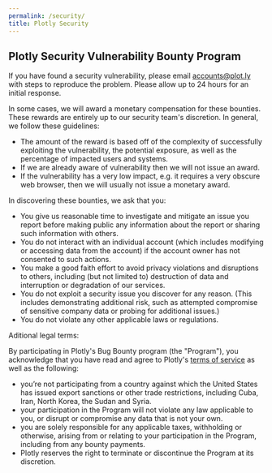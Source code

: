 ```yaml
---
permalink: /security/
title: Plotly Security
---
```


## Plotly Security Vulnerability Bounty Program

If you have found a security vulnerability, please email <accounts@plot.ly> with steps to reproduce the problem. Please allow up to 24 hours for an initial response. 

In some cases, we will award a monetary compensation for these bounties. These rewards are entirely up to our security team's discretion. In general, we follow these guidelines:
- The amount of the reward is based off of the complexity of successfully exploiting the vulnerability, the potential exposure, as well as the percentage of impacted users and systems.
- If we are already aware of vulnerability then we will not issue an award.
- If the vulnerability has a very low impact, e.g. it requires a very obscure web browser, then we will usually not issue a monetary award.

In discovering these bounties, we ask that you:
- You give us reasonable time to investigate and mitigate an issue you report before making public any information about the report or sharing such information with others.
- You do not interact with an individual account (which includes modifying or accessing data from the account) if the account owner has not consented to such actions.
- You make a good faith effort to avoid privacy violations and disruptions to others, including (but not limited to) destruction of data and interruption or degradation of our services.
- You do not exploit a security issue you discover for any reason. (This includes demonstrating additional risk, such as attempted compromise of sensitive company data or probing for additional issues.)
- You do not violate any other applicable laws or regulations.

Aditional legal terms:

By participating in Plotly's Bug Bounty program (the "Program"), you acknowledge that you have read and agree to Plotly's [terms of service](https://plot.ly/terms-of-service/) as well as the following:
- you’re not participating from a country against which the United States has issued export sanctions or other trade restrictions, including Cuba, Iran, North Korea, the Sudan and Syria.
- your participation in the Program will not violate any law applicable to you, or disrupt or compromise any data that is not your own.
- you are solely responsible for any applicable taxes, withholding or otherwise, arising from or relating to your participation in the Program, including from any bounty payments.
- Plotly reserves the right to terminate or discontinue the Program at its discretion.
